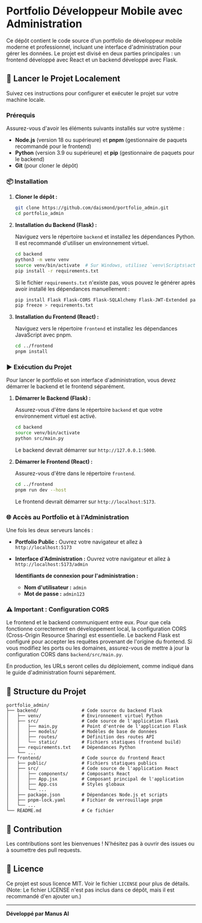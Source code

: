 # Portfolio Développeur Mobile avec Administration

Ce dépôt contient le code source d'un portfolio de développeur mobile moderne et professionnel, incluant une interface d'administration pour gérer les données. Le projet est divisé en deux parties principales : un frontend développé avec React et un backend développé avec Flask.

## 🚀 Lancer le Projet Localement

Suivez ces instructions pour configurer et exécuter le projet sur votre machine locale.

### Prérequis

Assurez-vous d'avoir les éléments suivants installés sur votre système :

- **Node.js** (version 18 ou supérieure) et **pnpm** (gestionnaire de paquets recommandé pour le frontend)
- **Python** (version 3.9 ou supérieure) et **pip** (gestionnaire de paquets pour le backend)
- **Git** (pour cloner le dépôt)

### 📦 Installation

1.  **Cloner le dépôt :**

    ```bash
    git clone https://github.com/daismond/portfolio_admin.git
    cd portfolio_admin
    ```

2.  **Installation du Backend (Flask) :**

    Naviguez vers le répertoire `backend` et installez les dépendances Python. Il est recommandé d'utiliser un environnement virtuel.

    ```bash
    cd backend
    python3 -m venv venv
    source venv/bin/activate  # Sur Windows, utilisez `venv\Scripts\activate`
    pip install -r requirements.txt
    ```

    Si le fichier `requirements.txt` n'existe pas, vous pouvez le générer après avoir installé les dépendances manuellement :

    ```bash
    pip install Flask Flask-CORS Flask-SQLAlchemy Flask-JWT-Extended passlib
    pip freeze > requirements.txt
    ```

3.  **Installation du Frontend (React) :**

    Naviguez vers le répertoire `frontend` et installez les dépendances JavaScript avec pnpm.

    ```bash
    cd ../frontend
    pnpm install
    ```

### ▶️ Exécution du Projet

Pour lancer le portfolio et son interface d'administration, vous devez démarrer le backend et le frontend séparément.

1.  **Démarrer le Backend (Flask) :**

    Assurez-vous d'être dans le répertoire `backend` et que votre environnement virtuel est activé.

    ```bash
    cd backend
    source venv/bin/activate
    python src/main.py
    ```

    Le backend devrait démarrer sur `http://127.0.0.1:5000`.

2.  **Démarrer le Frontend (React) :**

    Assurez-vous d'être dans le répertoire `frontend`.

    ```bash
    cd ../frontend
    pnpm run dev --host
    ```

    Le frontend devrait démarrer sur `http://localhost:5173`.

### 🌐 Accès au Portfolio et à l'Administration

Une fois les deux serveurs lancés :

-   **Portfolio Public :** Ouvrez votre navigateur et allez à `http://localhost:5173`
-   **Interface d'Administration :** Ouvrez votre navigateur et allez à `http://localhost:5173/admin`

    **Identifiants de connexion pour l'administration :**
    -   **Nom d'utilisateur :** `admin`
    -   **Mot de passe :** `admin123`

### ⚠️ Important : Configuration CORS

Le frontend et le backend communiquent entre eux. Pour que cela fonctionne correctement en développement local, la configuration CORS (Cross-Origin Resource Sharing) est essentielle. Le backend Flask est configuré pour accepter les requêtes provenant de l'origine du frontend. Si vous modifiez les ports ou les domaines, assurez-vous de mettre à jour la configuration CORS dans `backend/src/main.py`.

En production, les URLs seront celles du déploiement, comme indiqué dans le guide d'administration fourni séparément.

## 📂 Structure du Projet

```
portfolio_admin/
├── backend/                # Code source du backend Flask
│   ├── venv/               # Environnement virtuel Python
│   ├── src/                # Code source de l'application Flask
│   │   ├── main.py         # Point d'entrée de l'application Flask
│   │   ├── models/         # Modèles de base de données
│   │   ├── routes/         # Définition des routes API
│   │   └── static/         # Fichiers statiques (frontend build)
│   ├── requirements.txt    # Dépendances Python
│   └── ...
├── frontend/               # Code source du frontend React
│   ├── public/             # Fichiers statiques publics
│   ├── src/                # Code source de l'application React
│   │   ├── components/     # Composants React
│   │   ├── App.jsx         # Composant principal de l'application
│   │   ├── App.css         # Styles globaux
│   │   └── ...
│   ├── package.json        # Dépendances Node.js et scripts
│   ├── pnpm-lock.yaml      # Fichier de verrouillage pnpm
│   └── ...
└── README.md               # Ce fichier
```

## 🤝 Contribution

Les contributions sont les bienvenues ! N'hésitez pas à ouvrir des issues ou à soumettre des pull requests.

## 📄 Licence

Ce projet est sous licence MIT. Voir le fichier `LICENSE` pour plus de détails. (Note: Le fichier LICENSE n'est pas inclus dans ce dépôt, mais il est recommandé d'en ajouter un.)

---

**Développé par Manus AI**

